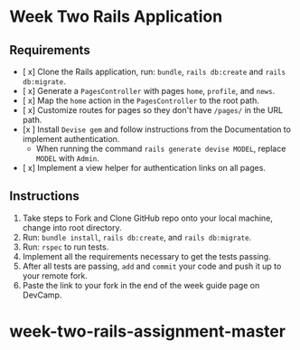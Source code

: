 # Week Two Rails Application

## Requirements

* [ x] Clone the Rails application, run: `bundle`, `rails db:create` and `rails db:migrate`.
* [ x] Generate a `PagesController` with pages `home`, `profile`, and `news`.
* [ x] Map the `home` action in the `PagesController` to the root path.
* [ x] Customize routes for pages so they don't have `/pages/` in the URL path.
* [x ] Install `Devise gem` and follow instructions from the Documentation to implement authentication.
  - When running the command `rails generate devise MODEL`, replace `MODEL` with `Admin`.      
* [ x] Implement a view helper for authentication links on all pages.

## Instructions

1. Take steps to Fork and Clone GitHub repo onto your local machine, change into root directory.
2. Run: `bundle install`, `rails db:create`, and `rails db:migrate`.
3. Run: `rspec` to run tests.
4. Implement all the requirements necessary to get the tests passing.
5. After all tests are passing, `add` and `commit` your code and push it up to your remote fork.
6. Paste the link to your fork in the end of the week guide page on DevCamp.
# week-two-rails-assignment-master
